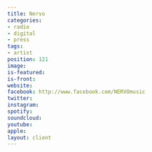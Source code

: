 ```yaml
---
title: Nervo
categories:
- radio
- digital
- press
tags:
- artist
position: 121
image: 
is-featured: 
is-front: 
website: 
facebook: http://www.facebook.com/NERVOmusic
twitter: 
instagram: 
spotify: 
soundcloud: 
youtube: 
apple: 
layout: client
---
```


